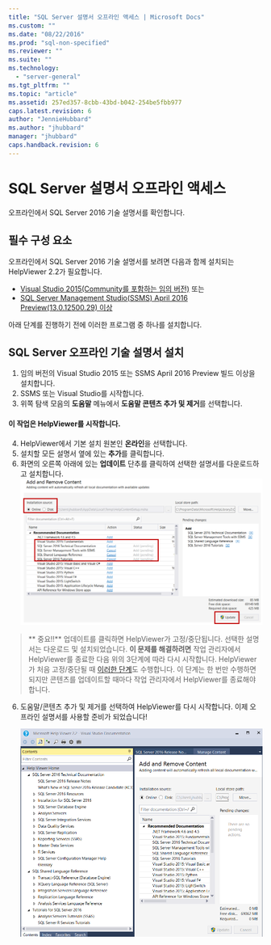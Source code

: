 ```yaml
---
title: "SQL Server 설명서 오프라인 액세스 | Microsoft Docs"
ms.custom: ""
ms.date: "08/22/2016"
ms.prod: "sql-non-specified"
ms.reviewer: ""
ms.suite: ""
ms.technology: 
  - "server-general"
ms.tgt_pltfrm: ""
ms.topic: "article"
ms.assetid: 257ed357-8cbb-43bd-b042-254be5fbb977
caps.latest.revision: 6
author: "JennieHubbard"
ms.author: "jhubbard"
manager: "jhubbard"
caps.handback.revision: 6
---
```

# SQL Server 설명서 오프라인 액세스

오프라인에서 SQL Server 2016 기술 설명서를 확인합니다.
  
## 필수 구성 요소
오프라인에서 SQL Server 2016 기술 설명서를 보려면 다음과 함께 설치되는 HelpViewer 2.2가 필요합니다. 
- [Visual Studio 2015(Community를 포함하는 임의 버전)](https://www.visualstudio.com/products/visual-studio-community-vs.aspx) 또는
- [SQL Server Management Studio(SSMS) April 2016 Preview(13.0.12500.29) 이상](https://msdn.microsoft.com/library/mt238290.aspx)

아래 단계를 진행하기 전에 이러한 프로그램 중 하나를 설치합니다.
  
## SQL Server 오프라인 기술 설명서 설치 

1. 임의 버전의 Visual Studio 2015 또는 SSMS April 2016 Preview 빌드 이상을 설치합니다. 
2. SSMS 또는 Visual Studio를 시작합니다.
3. 위쪽 탐색 모음의 **도움말** 메뉴에서 **도움말 콘텐츠 추가 및 제거**를 선택합니다. 

#### 이 작업은 HelpViewer를 시작합니다.

4. HelpViewer에서 기본 설치 원본인 **온라인**을 선택합니다. 
5. 설치할 모든 설명서 옆에 있는 **추가**를 클릭합니다.
6. 화면의 오른쪽 아래에 있는 **업데이트** 단추를 클릭하여 선택한 설명서를 다운로드하고 설치합니다.
![오프라인 콘텐츠 로드](../sql-server/media/load-offline-content.png) 

 >** 중요!!** 업데이트를 클릭하면 HelpViewer가 고정/중단됩니다. 선택한 설명서는 다운로드 및 설치되었습니다. **이 문제를 해결하려면** 작업 관리자에서 HelpViewer를 종료한 다음 위의 3단계에 따라 다시 시작합니다. HelpViewer가 처음 고정/중단될 때 [이러한 단계](https://msdn.microsoft.com/library/mt654096.aspx)도 수행합니다. 이 단계는 한 번만 수행하면 되지만 콘텐츠를 업데이트할 때마다 작업 관리자에서 HelpViewer를 종료해야 합니다.  
6. 도움말/콘텐츠 추가 및 제거를 선택하여 HelpViewer를 다시 시작합니다. 이제 오프라인 설명서를 사용할 준비가 되었습니다!



   ![오프라인 사용 준비 완료](../sql-server/media/offline-ready-to-use.png)


